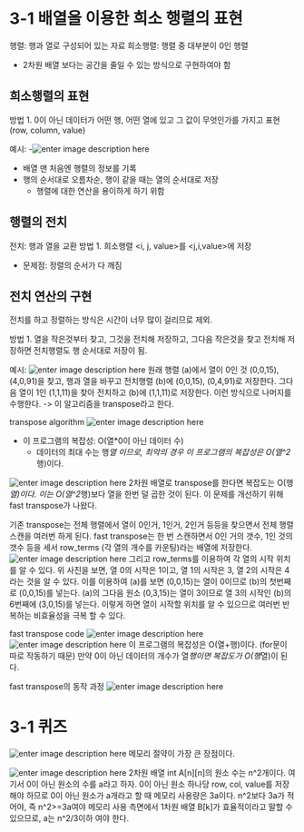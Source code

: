 # 3-1 배열을 이용한 희소 행렬의 표현
행렬: 행과 열로 구성되어 있는 자료
희소행렬: 행렬 중 대부분이 0인 행렬
- 2차원 배열 보다는 공간을 줄일 수 있는 방식으로 구현하여야 함

## 희소행렬의 표현
방법 1. 0이 아닌 데이터가 어떤 행, 어떤 열에 있고 그 값이 무엇인가를 가지고 표현 (row, column, value)

예시:
-![enter image description here](https://i.imgur.com/yyZv1En.png) 
- 배열 맨 처음엔 행렬의 정보를 기록 
- 행의 순서대로 오름차순, 행이 같을 때는 열의 순서대로 저장
	- 행렬에 대한 연산을 용이하게 하기 위함

## 행렬의 전치
전치: 행과 열을 교환
방법 1. 희소행렬 <i, j, value>를 <j,i,value>에 저장
- 문제점:  정렬의 순서가 다 깨짐

## 전치 연산의 구현 
전치를 하고 정렬하는 방식은 시간이 너무 많이 걸리므로 제외.

방법 1. 열을 작은것부터 찾고, 그것을 전치해 저장하고, 그다음 작은것을 찾고 전치해 저장하면 전치행렬도 행 순서대로 저장이 됨.

예시:
![enter image description here](https://i.imgur.com/lgzdlXW.png)
원래 행렬 (a)에서 열이 0인 것 (0,0,15), (4,0,91)을 찾고, 행과 열을 바꾸고 전치행렬 (b)에 (0,0,15), (0,4,91)로 저장한다. 그다음 열이 1인 (1,1,11)을 찾아 전치하고 (b)에 (1,1,11)로 저장한다. 이런 방식으로 나머지를 수행한다.
-> 이 알고리즘을 transpose라고 한다.

transpose algorithm
![enter image description here](https://i.imgur.com/waotns9.png)
- 이 프로그램의 복잡성:  O(열*0이 아닌 데이터 수)
	-	데이터의 최대 수는 행*열 이므로, 최악의 경우 이 프로그램의 복잡성은 O(열^2*행)이다.

![enter image description here](https://i.imgur.com/an2175i.png)
2차원 배열로 transpose를 한다면 복잡도는 O(행*열)이다. 
이는 O(열^2*행)보다 열을 한번 덜 곱한 것이 된다. 
이 문제를 개선하기 위해 fast transpose가 나왔다.

기존 transpose는 전체 행렬에서 열이 0인거, 1인거, 2인거 등등을 찾으면서 전체 행렬 스캔을 여러번 하게 된다. 
fast transpose는 한 번 스캔하면서 0인 거의 갯수, 1인 것의 갯수 등을 세서 row_terms (각 열의 개수를 카운팅)라는 배열에 저장한다.
![enter image description here](https://i.imgur.com/dJqVQnz.png)
그리고 row_terms를 이용하여 각 열의 시작 위치를 알 수 있다. 위 사진을 보면, 열 0의 시작은 1이고, 열 1의 시작은 3, 열 2의 시작은 4라는 것을 알 수 있다.
이를 이용하여 (a)를 보면 
(0,0,15)는 열이 0이므로 (b)의 첫번째로 (0,0,15)를 넣는다. (a)의 그다음 원소 (0,3,15)는 열이 3이므로 열 3의 시작인 (b)의 6번째에 (3,0,15)를 넣는다.
이렇게 하면 열이 시작할 위치를 알 수 있으므로 여러번 반복하는 비효율성을 극복 할 수 있다.

fast transpose code
![enter image description here](https://i.imgur.com/HKXUMxz.png)
![enter image description here](https://i.imgur.com/w9muOX6.png)
이 프로그램의 복잡성은 O(열+행)이다. (for문이 따로 작동하기 때문)
만약 0이 아닌 데이터의 개수가 열*행이면 복잡도가 O(행*열)이 된다.

fast transpose의 동작 과정
![enter image description here](https://i.imgur.com/q0I1RKA.png)


# 3-1 퀴즈
![enter image description here](https://i.imgur.com/oyJiOUK.png)
메모리 절약이 가장 큰 장점이다.

![enter image description here](https://i.imgur.com/pkk62te.png)
2차원 배열 int A[n][n]의 원소 수는 n^2개이다.
여기서 0이 아닌 원소의 수를 a라고 하자.
0이 아닌 원소 하나당 row, col, value를 저장해야 하므로 0이 아닌 원소가 a개라고 할 때 메모리 사용량은 3a이다.
n^2보다 3a가 적어야, 즉 n^2>=3a여야 메모리 사용 측면에서 1차원 배열 B[k]가 효율적이라고 말할 수 있으므로, a는 n^2/3이하 여야  한다.
